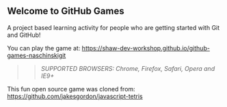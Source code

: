 ## Welcome to GitHub Games

A project based learning activity for people who are getting started with Git and GitHub!

You can play the game at: https://shaw-dev-workshop.github.io/github-games-naschinskigit

>> _*SUPPORTED BROWSERS*: Chrome, Firefox, Safari, Opera and IE9+_

This fun open source game was cloned from: https://github.com/jakesgordon/javascript-tetris
